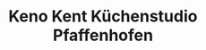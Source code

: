 ---
title: "Keno Kent Küchenstudio Pfaffenhofen"
url: /pfaffenhofen-a-d-ilm/keno-kent-kuechenstudio-pfaffenhofen/
shop: Küchen
---